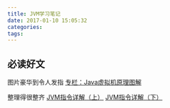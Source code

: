 ```yaml
---
title: JVM学习笔记
date: 2017-01-10 15:05:32
categories:
tags:
---
```


## 必读好文

图片豪华到令人发指
[专栏：Java虚拟机原理图解](http://blog.csdn.net/column/details/jvm-principle.html)



整理得很整齐
[JVM指令详解（上）](http://blog.csdn.net/hudashi/article/details/7062675)
[JVM指令详解（下）](http://blog.csdn.net/hudashi/article/details/7062781)